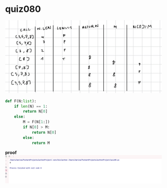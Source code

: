 # quiz080
![](https://github.com/marinamen/year2/blob/main/quizzes/media/IMG_96FF96261163-1.jpeg)
```.py
def F(N:list):
    if len(N) == 1:
        return N[0]
    else:
        M = F(N[1:])
        if N[0] > M:
            return N[0]
        else:
            return M
```
**proof**
![](https://github.com/marinamen/year2/blob/main/quizzes/media/Screenshot%202024-09-12%20at%2023.24.44.png)
